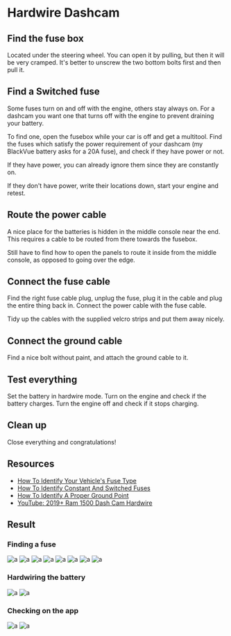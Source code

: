 # Hardwire Dashcam

## Find the fuse box

Located under the steering wheel. You can open it by pulling, but then it will be very cramped. It's better to unscrew the two bottom bolts first and then pull it.

## Find a Switched fuse

Some fuses turn on and off with the engine, others stay always on. For a dashcam you want one that turns off with the engine to prevent draining your battery.

To find one, open the fusebox while your car is off and get a multitool. Find the fuses which satisfy the power requirement of your dashcam (my BlackVue battery asks for a 20A fuse), and check if they have power or not.

If they have power, you can already ignore them since they are constantly on.

If they don't have power, write their locations down, start your engine and retest.

## Route the power cable

A nice place for the batteries is hidden in the middle console near the end. This requires a cable to be routed from there towards the fusebox.

Still have to find how to open the panels to route it inside from the middle console, as opposed to going over the edge.

## Connect the fuse cable

Find the right fuse cable plug, unplug the fuse, plug it in the cable and plug the entire thing back in. Connect the power cable with the fuse cable.

Tidy up the cables with the supplied velcro strips and put them away nicely.

## Connect the ground cable

Find a nice bolt without paint, and attach the ground cable to it.

## Test everything

Set the battery in hardwire mode. Turn on the engine and check if the battery charges. Turn the engine off and check if it stops charging.

## Clean up

Close everything and congratulations!

## Resources

* [How To Identify Your Vehicle's Fuse Type](https://www.thedashcamstore.com/how-to-identify-your-vehicles-fuse-type/)
* [How To Identify Constant And Switched Fuses](https://www.thedashcamstore.com/how-to-identify-constant-and-switched-fuses/)
* [How To Identify A Proper Ground Point](https://www.thedashcamstore.com/how-to-identify-a-proper-ground-point/)
* [YouTube: 2019+ Ram 1500 Dash Cam Hardwire](https://www.youtube.com/watch?v=1s39yIc9a50)

## Result

### Finding a fuse

![a](https://github.com/CumpsD/second-brain/raw/main/assets/ram/dashcam/1.jpg "a")
![a](https://github.com/CumpsD/second-brain/raw/main/assets/ram/dashcam/2.jpg "a")
![a](https://github.com/CumpsD/second-brain/raw/main/assets/ram/dashcam/3.jpg "a")
![a](https://github.com/CumpsD/second-brain/raw/main/assets/ram/dashcam/4.jpg "a")
![a](https://github.com/CumpsD/second-brain/raw/main/assets/ram/dashcam/5.jpg "a")
![a](https://github.com/CumpsD/second-brain/raw/main/assets/ram/dashcam/6.jpg "a")
![a](https://github.com/CumpsD/second-brain/raw/main/assets/ram/dashcam/7.jpg "a")
![a](https://github.com/CumpsD/second-brain/raw/main/assets/ram/dashcam/8.jpg "a")

### Hardwiring the battery

![a](https://github.com/CumpsD/second-brain/raw/main/assets/ram/dashcam/9.jpg "a")
![a](https://github.com/CumpsD/second-brain/raw/main/assets/ram/dashcam/10.jpg "a")

### Checking on the app

![a](https://github.com/CumpsD/second-brain/raw/main/assets/ram/dashcam/11.png "a")
![a](https://github.com/CumpsD/second-brain/raw/main/assets/ram/dashcam/12.png "a")
